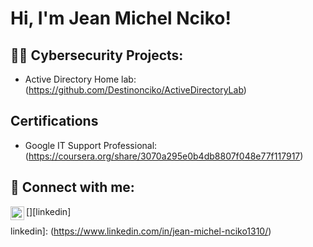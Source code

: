 <h1>Hi, I'm Jean Michel Nciko! </h1>

<h2>👨‍💻 Cybersecurity Projects:</h2>

  - Active Directory Home lab:
   (https://github.com/Destinonciko/ActiveDirectoryLab)

<h2> Certifications</h2>

- Google IT Support Professional: 
  (https://coursera.org/share/3070a295e0b4db8807f048e77f117917)

<h2> 🤳 Connect with me:</h2>
[<img align="left" alt="jean-michel-nciko1310 | LinkedIn" width="22px" src="https://cdn.jsdelivr.net/npm/simple-icons@v3/icons/linkedin.svg" />][linkedin]

linkedin]:
(https://www.linkedin.com/in/jean-michel-nciko1310/)

<!--
**joshmadakor1/joshmadakor1** is a ✨ _special_ ✨ repository because its `README.md` (this file) appears on your GitHub profile.

Here are some ideas to get you started:

- 🔭 I’m currently working on ...
- 🌱 I’m currently learning ...
- 👯 I’m looking to collaborate on ...
- 🤔 I’m looking for help with ...
- 💬 Ask me about ...
- 📫 How to reach me: ...
- 😄 Pronouns: ...
- ⚡ Fun fact: ...
-->
